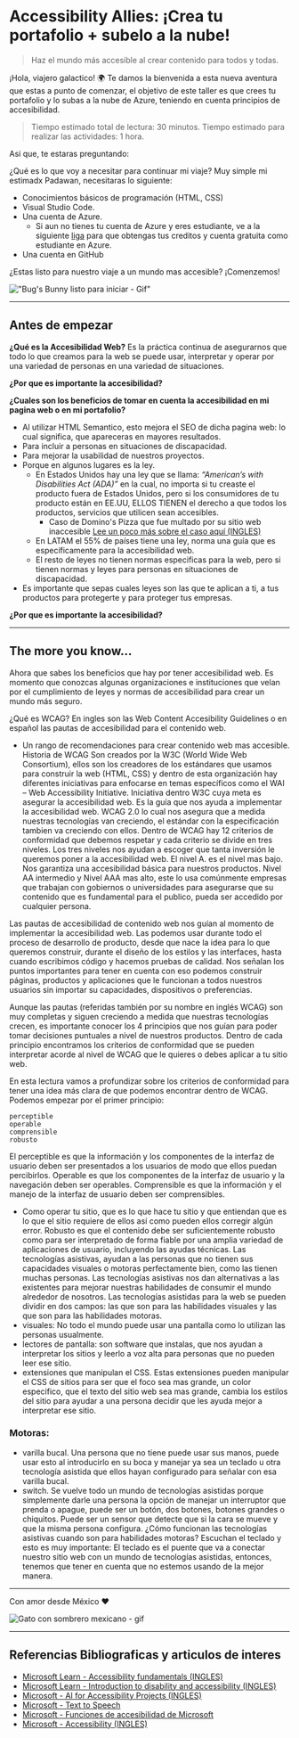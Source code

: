 # Accessibility Allies: ¡Crea tu portafolio + subelo a la nube!
> Haz el mundo más accesible al crear contenido para todos y todas.

¡Hola, viajero galactico! 🌍 Te damos la bienvenida a esta nueva aventura que estas a punto de comenzar, el objetivo de este taller es que crees tu portafolio y lo subas a la nube de Azure, teniendo en cuenta principios de accesibilidad.

> Tiempo estimado total de lectura: 30 minutos. 
> Tiempo estimado para realizar las actividades: 1 hora.

Asi que, te estaras preguntando:  

¿Qué es lo que voy a necesitar para continuar mi viaje? Muy simple mi estimadx Padawan, necesitaras lo siguiente:
- Conocimientos básicos de programación (HTML, CSS)
- Visual Studio Code.
- Una cuenta de Azure.
    - Si aun no tienes tu cuenta de Azure y eres estudiante, ve a la siguiente [liga](https://azure.microsoft.com/es-mx/free/students/) para que obtengas tus creditos y cuenta gratuita como estudiante en Azure. 
- Una cuenta en GitHub

¿Estas listo para nuestro viaje a un mundo mas accesible? ¡Comenzemos!

!["Bug's Bunny listo para iniciar - Gif"](https://media.giphy.com/media/QJvwBSGaoc4eI/giphy.gif)

---
## Antes de empezar
**¿Qué es la Accesibilidad Web?** Es la práctica continua de asegurarnos que todo lo que creamos para la web se puede usar, interpretar y operar por una variedad de personas en una variedad de situaciones.

**¿Por que es importante la accesibilidad?**


**¿Cuales son los beneficios de tomar en cuenta la accesibilidad en mi pagina web o en mi portafolio?**
- Al utilizar HTML Semantico, esto mejora el SEO de dicha pagina web: lo cual significa, que apareceras en mayores resultados.
-	Para incluir a personas en situaciones de discapacidad.
-	Para mejorar la usabilidad de nuestros proyectos.
-	Porque en algunos lugares es la ley.
    - En Estados Unidos hay una ley que se llama: _“American’s with Disabilities Act (ADA)”_ en la cual, no importa si tu creaste el producto fuera de Estados Unidos, pero si los consumidores de tu producto están en EE.UU, ELLOS TIENEN el derecho a que todos los productos, servicios que utilicen sean accesibles.  
        -	Caso de Domino's Pizza que fue multado por su sitio web inaccesible [Lee un poco más sobre el caso aquí (INGLES)](https://www.cnbc.com/2019/10/07/dominos-supreme-court.html) 
    - En LATAM el 55% de países tiene una ley, norma una guía que es específicamente para la accesibilidad web.
    - El resto de leyes no tienen normas especificas para la web, pero si tienen normas y leyes para personas en situaciones de discapacidad. 
- Es importante que sepas cuales leyes son las que te aplican a ti, a tus productos para protegerte y para proteger tus empresas. 

**¿Por que es importante la accesibilidad?**


---
## The more you know... 
Ahora que sabes los beneficios que hay por tener accesibilidad web. Es momento que conozcas algunas organizaciones e instituciones que velan por el cumplimiento de leyes y normas de accesibilidad para crear un mundo más seguro.

¿Qué es WCAG?
En ingles son las Web  Content Accesibility Guidelines o en español las pautas de accesibilidad para el contenido web. 
-	Un rango de recomendaciones para crear contenido web mas accesible.
Historia de WCAG
Son creados por la W3C (World Wide Web Consortium), ellos son los creadores de los estándares que usamos para construir la web (HTML, CSS) y dentro de esta organización hay diferentes iniciativas para enfocarse en temas específicos como el WAI – Web Accessibility Initiative. Iniciativa dentro W3C cuya meta es asegurar la accesibilidad web. Es la guía que nos ayuda a implementar la accesibilidad web.
WCAG 2.0 lo cual nos asegura que a medida nuestras tecnologías van creciendo, el estándar con la especificación tambien va creciendo con ellos. Dentro de WCAG hay 12 criterios de conformidad que debemos respetar y cada criterio se divide en tres niveles. Los tres niveles nos ayudan a escoger que tanta inversión le queremos poner a la accesibilidad web.
El nivel A. es el nivel mas bajo. Nos garantiza una accesibilidad básica para nuestros productos.
Nivel AA intermedio y Nivel AAA mas alto, este lo usa comúnmente empresas que trabajan con gobiernos o universidades para asegurarse que su contenido que es fundamental para el publico, pueda ser accedido por cualquier persona.

Las pautas de accesibilidad de contenido web nos guían al momento de implementar la accesibilidad web. Las podemos usar durante todo el proceso de desarrollo de producto, desde que nace la idea para lo que queremos construir, durante el diseño de los estilos y las interfaces, hasta cuando escribimos código y hacemos pruebas de calidad. Nos señalan los puntos importantes para tener en cuenta con eso podemos construir páginas, productos y aplicaciones que le funcionan a todos nuestros usuarios sin importar su capacidades, dispositivos o preferencias.

Aunque las pautas (referidas también por su nombre en inglés WCAG) son muy completas y siguen creciendo a medida que nuestras tecnologías crecen, es importante conocer los 4 principios que nos guían para poder tomar decisiones puntuales a nivel de nuestros productos. Dentro de cada principio encontramos los criterios de conformidad que se pueden interpretar acorde al nivel de WCAG que le quieres o debes aplicar a tu sitio web. 

En esta lectura vamos a profundizar sobre los criterios de conformidad para tener una idea más clara de que podemos encontrar dentro de WCAG. Podemos empezar por el primer principio:

	perceptible
	operable
	comprensible
	robusto

El perceptible es que la información y los componentes de la interfaz de usuario deben ser presentados a los usuarios de modo que ellos puedan percibirlos.
Operable es que los componentes de la interfaz de usuario y la navegación deben ser operables.
Comprensible es que la información y el manejo de la interfaz de usuario deben ser comprensibles.
-	Como operar tu sitio, que es lo que hace tu sitio y que entiendan que es lo que el sitio requiere de ellos así como pueden ellos corregir algún error.
Robusto es que el contenido debe ser suficientemente robusto como para ser interpretado de forma fiable por una amplia variedad de aplicaciones de usuario, incluyendo las ayudas técnicas.
Las tecnologías asistivas, ayudan a las personas que no tienen sus capacidades visuales o motoras perfectamente bien, como las tienen muchas personas. Las tecnologías asistivas nos dan alternativas a las existentes para mejorar nuestras habilidades de consumir el mundo alrededor de nosotros.
Las tecnologías asistidas para la web se pueden dividir en dos campos: las que son para las habilidades visuales y las que son para las habilidades motoras. 
- visuales: No todo el mundo puede usar una pantalla como lo utilizan las personas usualmente.
-	lectores de pantalla: son software que instalas, que nos ayudan a interpretar los sitios y leerlo a voz alta para personas que no pueden leer ese sitio. 
-	extensiones que manipulan el CSS. Estas extensiones pueden manipular el CSS de sitios para ser que el foco sea mas grande, un color especifico, que el texto del sitio web sea mas grande, cambia los estilos del sitio para ayudar a una persona decidir que les ayuda mejor a interpretar ese sitio.

### Motoras:
-	varilla bucal. Una persona que no tiene puede usar sus manos, puede usar esto al introducirlo en su boca y manejar ya sea un teclado u otra tecnología asistida que ellos hayan configurado para señalar con esa varilla bucal.
-	switch. Se vuelve todo un mundo de tecnologías asistidas porque simplemente darle una persona la opción de manejar un interruptor que prenda o apague, puede ser un botón, dos botones, botones grandes o chiquitos. Puede ser un sensor que detecte que si la cara se mueve y que la misma persona configura. ¿Cómo funcionan las tecnologías asistivas cuando son para habilidades motoras? Escuchan el teclado y esto es muy importante: El teclado es el puente que va a conectar nuestro sitio web con un mundo de tecnologías asistidas, entonces, tenemos que tener en cuenta que no estemos usando de la mejor manera.


---

Con amor desde México  ♥️

![Gato con sombrero mexicano - gif](https://media.giphy.com/media/TN0kjxBsz3iXm/giphy.gif)

---
## Referencias Bibliograficas y articulos de interes
- [Microsoft Learn - Accessibility fundamentals (INGLES)](https://docs.microsoft.com/en-us/learn/paths/accessibility-fundamentals/)
- [Microsoft Learn - Introduction to disability and accessibility (INGLES)](https://docs.microsoft.com/en-us/learn/modules/intro-accessibility-disability/00-what-is-accessibility)
- [Microsoft - AI for Accessibility Projects (INGLES)](https://www.microsoft.com/en-us/ai/ai-for-accessibility-projects)
- [Microsoft - Text to Speech](https://azure.microsoft.com/es-mx/services/cognitive-services/text-to-speech/#overview)
- [Microsoft - Funciones de accesibilidad de Microsoft](https://www.microsoft.com/es-mx/accessibility/features?rtc=1&activetab=pivot_1:primaryr2)
- [Microsoft - Accessibility (INGLES)](https://www.microsoft.com/en-us/accessibility)